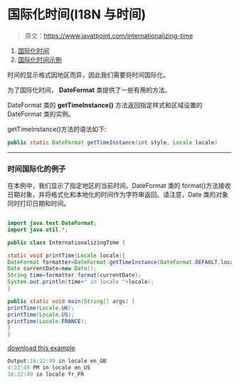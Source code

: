 # 国际化时间(I18N 与时间)

> 原文：<https://www.javatpoint.com/internationalizing-time>

1.  [国际化时间](#)
2.  [国际化时间示例](#intertimeex)

时间的显示格式因地区而异，因此我们需要将时间国际化。

为了国际化时间， **DateFormat** 类提供了一些有用的方法。

DateFormat 类的 **getTimeInstance()** 方法返回指定样式和区域设置的 DateFormat 类的实例。

getTimeInstance()方法的语法如下:

```java
public static DateFormat getTimeInstance(int style, Locale locale)

```

* * *

### 时间国际化的例子

在本例中，我们显示了指定地区的当前时间。DateFormat 类的 format()方法接收日期对象，并将格式化和本地化的时间作为字符串返回。请注意，Date 类的对象同时打印日期和时间。

```java

import java.text.DateFormat;
import java.util.*;

public class InternationalizingTime {

static void printTime(Locale locale){
DateFormat formatter=DateFormat.getTimeInstance(DateFormat.DEFAULT,locale);
Date currentDate=new Date();
String time=formatter.format(currentDate);
System.out.println(time+" in locale "+locale);
}

public static void main(String[] args) {
printTime(Locale.UK);
printTime(Locale.US);
printTime(Locale.FRANCE);
}
}

```

[download this example](https://static.javatpoint.com/src/i18n/time.zip)

```java
Output:16:22:49 in locale en_GB
4:22:49 PM in locale en_US
16:22:49 in locale fr_FR

```